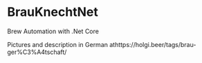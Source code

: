 # BrauKnechtNet

Brew Automation with .Net Core

Pictures and description in German athttps://holgi.beer/tags/brau-ger%C3%A4tschaft/

